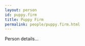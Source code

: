 ```yaml
---
layout: person
id: puppy.firm
title: Puppy Firm
permalink: people/puppy.firm.html
---
```


Person details...